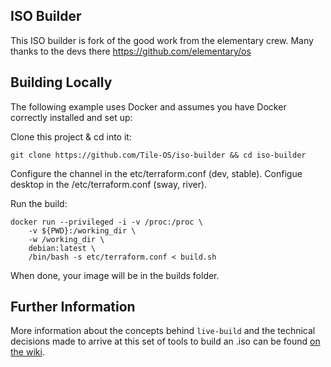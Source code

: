 ## ISO Builder

This ISO builder is fork of the good work from the elementary crew.  Many thanks to the devs there https://github.com/elementary/os

## Building Locally

The following example uses Docker and assumes you have Docker correctly installed and set up:

Clone this project & cd into it:

    git clone https://github.com/Tile-OS/iso-builder && cd iso-builder

Configure the channel in the etc/terraform.conf (dev, stable).
Configue desktop in the /etc/terraform.conf (sway, river).

Run the build:

    docker run --privileged -i -v /proc:/proc \
        -v ${PWD}:/working_dir \
        -w /working_dir \
        debian:latest \
        /bin/bash -s etc/terraform.conf < build.sh

When done, your image will be in the builds folder.



## Further Information

More information about the concepts behind `live-build` and the technical decisions made to arrive at this set of tools to build an .iso can be found [on the wiki](https://github.com/elementary/os/wiki/Building-iso-Images).
